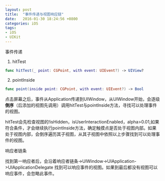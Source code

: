 ```yaml
---
layout: post
title:  "事件传递与视图响应链"
date:   2016-01-30 18:24:56 +0800
categories: iOS
tags:
- iOS
- UIKit
---
```


事件传递

1. hitTest

```swift
func hitTest(_ point: CGPoint, with event: UIEvent?) -> UIView?
```

2. pointInside
```swift
func point(inside point: CGPoint, with event: UIEvent?) -> Bool
```

点击屏幕之后，事件从Application传递到UIWindow，从UIWindow开始，会逐级**倒序**（后添加的视图先调用）调用hitTest与pointInside方法，寻找可以处理事件的视图。

hitTest会先检查视图的!isHidden，isUserInteractionEnabled，alpha>0.01,如果符合条件，才会继续执行pointInside方法，确定触摸点是否处于视图内部。如果处于视图内部，会倒序遍历其子视图，从其子视图中依照以上步骤找到可以处理事件的视图。

响应者链条

找到第一响应者后，会沿着响应者链条->UIWindow->UIApplication->UIApplicationDelegate 找到可以响应事件的视图。如果到最后都没有视图可以响应事件，会忽略此事件。

